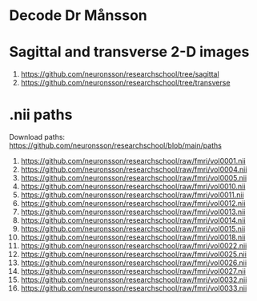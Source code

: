 # Decode Dr Månsson

# Sagittal and transverse 2-D images
1) https://github.com/neuronsson/researchschool/tree/sagittal
2) https://github.com/neuronsson/researchschool/tree/transverse

# .nii paths

Download paths: https://github.com/neuronsson/researchschool/blob/main/paths

1) https://github.com/neuronsson/researchschool/raw/fmri/vol0001.nii
2) https://github.com/neuronsson/researchschool/raw/fmri/vol0004.nii
3) https://github.com/neuronsson/researchschool/raw/fmri/vol0005.nii
4) https://github.com/neuronsson/researchschool/raw/fmri/vol0010.nii
5) https://github.com/neuronsson/researchschool/raw/fmri/vol0011.nii
6) https://github.com/neuronsson/researchschool/raw/fmri/vol0012.nii
7) https://github.com/neuronsson/researchschool/raw/fmri/vol0013.nii
8) https://github.com/neuronsson/researchschool/raw/fmri/vol0014.nii
9) https://github.com/neuronsson/researchschool/raw/fmri/vol0015.nii
10) https://github.com/neuronsson/researchschool/raw/fmri/vol0018.nii
11) https://github.com/neuronsson/researchschool/raw/fmri/vol0022.nii
12) https://github.com/neuronsson/researchschool/raw/fmri/vol0025.nii
13) https://github.com/neuronsson/researchschool/raw/fmri/vol0026.nii
14) https://github.com/neuronsson/researchschool/raw/fmri/vol0027.nii
15) https://github.com/neuronsson/researchschool/raw/fmri/vol0032.nii
16) https://github.com/neuronsson/researchschool/raw/fmri/vol0033.nii

